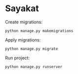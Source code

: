 # Sayakat

Create migrations:

`python manage.py makemigrations
`

Apply migrations:

`python manage.py migrate
`

Run project:

`python manage.py runserver`